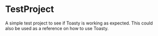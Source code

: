 # TestProject

A simple test project to see if Toasty is working as expected. This could also be used as a reference on how to use Toasty.
